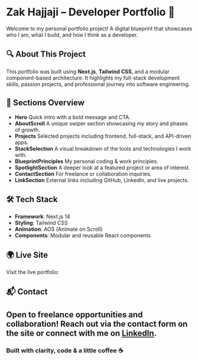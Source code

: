 # Zak Hajjaji – Developer Portfolio 🚀

Welcome to my personal portfolio project! A digital blueprint that showcases who I am, what I build, and how I think as a developer.

## 🔍 About This Project

This portfolio was built using **Next.js**, **Tailwind CSS**, and a modular component-based architecture. It highlights my full-stack development skills, passion projects, and professional journey into software engineering.

## 🧩 Sections Overview

- **Hero** Quick intro with a bold message and CTA.
- **AboutScroll** A unique swiper section showcasing my story and phases of growth.
- **Projects** Selected projects including frontend, full-stack, and API-driven apps.
- **StackSelection** A visual breakdown of the tools and technologies I work with.
- **BlueprintPrinciples** My personal coding & work principles.
- **SpotlightSection** A deeper look at a featured project or area of interest.
- **ContactSection** For freelance or collaboration inquiries.
- **LinkSection** External links including GitHub, LinkedIn, and live projects.

## 🛠️ Tech Stack

- **Framework**: Next.js 14
- **Styling**: Tailwind CSS
- **Animation**: AOS (Animate on Scroll)
- **Components**: Modular and reusable React components

## 🌍 Live Site

Visit the live portfolio:

## 📬 Contact

## Open to freelance opportunities and collaboration! Reach out via the contact form on the site or connect with me on [LinkedIn](https://linkedin.com/in/zak-hajjaji-m-sc-cemap).

### Built with clarity, code & a little coffee ☕
